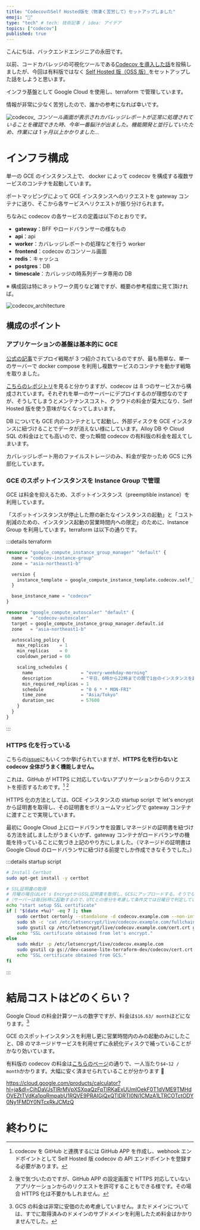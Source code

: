 ```yaml
---
title: "CodecovのSelf Hosted版を（物凄く苦労して）セットアップしました"
emoji: "🐡"
type: "tech" # tech: 技術記事 / idea: アイデア
topics: ["codecov"]
published: true
---
```


こんにちは、バックエンドエンジニアの永田です。

以前、コードカバレッジの可視化ツールである[Codecov を導入した話](https://zenn.dev/castingone_dev/articles/d73e1744ca2f9a)を投稿しましたが、今回は有料版ではなく [Self Hosted 版（OSS 版）](https://github.com/codecov/self-hosted)をセットアップした話をしようと思います。

インフラ基盤として Google Cloud を使用し、terraform で管理しています。

情報が非常に少なく苦労したので、誰かの参考になれば幸いです。

![codecov_](/images/202411_codecov_sh/codecov_console.png)
_コンソール画面が表示されカバレッジレポートが正常に処理されていることを確認できた時、今年一番脳汁が出ました。機能開発と並行していたため、作業には 1 ヶ月以上かかりました..._

# インフラ構成

単一の GCE のインスタンス上で、 docker によって codecov を構成する複数サービスのコンテナを起動しています。

ポートマッピングによって GCE インスタンスへのリクエストを gateway コンテナに送り、そこから各サービスへリクエストが振り分けられます。

ちなみに codecov の各サービスの定義は以下のとおりです。

- **gateway**：BFF やロードバランサーの様なもの
- **api**：api
- **worker**：カバレッジレポートの処理などを行う worker
- **frontend**：codecov のコンソール画面
- **redis**：キャッシュ
- **postgres**：DB
- **timescale**：カバレッジの時系列データ専用の DB

※ 構成図は特にネットワーク周りなど雑ですが、概要の参考程度に見て頂ければ。

![codecov_architecture](/images/202411_codecov_sh/codecov_architecture.drawio.png)

## 構成のポイント

### アプリケーションの基盤は基本的に GCE

[公式の記事](https://codecoventerprise.codecov.io/hc/en-us/articles/15812821581083-Self-Hosted-Deployment-Strategies)でデプロイ戦略が 3 つ紹介されているのですが、最も簡単な、単一のサーバーで docker compose を利用し複数サービスのコンテナを動かす戦略を取りました。

[こちらのレポジトリ](https://github.com/codecov/self-hosted/tree/main)を見ると分かりますが、codecov は 8 つのサービスから構成されています。それぞれを単一のサーバーにデプロイするのが理想なのですが、そうしてしまうとメンテナンスコスト、クラウドの料金が莫大になり、Self Hosted 版を使う意味がなくなってしまいます。

DB についても GCE 内のコンテナとして起動し、外部ディスクを GCE インスタンスに紐づけることでデータが消えない様にしています。Alloy DB や Cloud SQL の料金はとても高いので、使った瞬間 codecov の有料版の料金を超えてしまいます。

カバレッジレポート用のファイルストレージのみ、料金が安かっため GCS に外部化しています。

### GCE のスポットインスタンスを Instance Group で管理

GCE は料金を抑えるため、スポットインスタンス（preemptible instance）を利用しています。

「スポットインスタンスが停止した際の新たなインスタンスの起動」と「コスト削減のための、インスタンス起動の営業時間内への限定」のために、Instance Group を利用しています。terraform は以下の通りです。

:::details terraform

```tf
resource "google_compute_instance_group_manager" "default" {
  name = "codecov-instance-group"
  zone = "asia-northeast1-b"

  version {
    instance_template = google_compute_instance_template.codecov.self_link
  }

  base_instance_name = "codecov"
}

resource "google_compute_autoscaler" "default" {
  name   = "codecov-autoscaler"
  target = google_compute_instance_group_manager.default.id
  zone   = "asia-northeast1-b"

  autoscaling_policy {
    max_replicas    = 1
    min_replicas    = 0
    cooldown_period = 60

    scaling_schedules {
      name                  = "every-weekday-morning"
      description           = "平日、6時から22時までの間で1台のインスタンスを起動"
      min_required_replicas = 1
      schedule              = "0 6 * * MON-FRI"
      time_zone             = "Asia/Tokyo"
      duration_sec          = 57600
    }
  }
}
```

:::

### HTTPS 化を行っている

こちらの[issue](https://github.com/codecov/self-hosted/issues?q=is%3Aissue%20state%3Aopen%20https)にもいくつか挙げられていますが、**HTTPS 化を行わないと codecov 全体がうまく機能しません。**

これは、GitHub が HTTPS に対応していないアプリケーションからのリクエストを拒否するためです。[^1] [^2]

HTTPS 化の方法としては、GCE インスタンスの startup script で let's encrypt から証明書を取得し、その証明書をボリュームマッピングで gateway コンテナに渡すことで実現しています。

最初に Google Cloud 上にロードバランサを設置しマネージドの証明書を紐づける方法を試しましたがうまくいかず、gateway コンテナがロードバランサの機能を持っていることに気づき上記のやり方にしました。（マネージドの証明書は Google Cloud のロードバランサに紐づける前提でしか作成できなそうでした。）

:::details startup script

```sh
# Install Certbot
sudo apt-get install -y certbot

# SSL証明書の取得
# 月曜の場合はLet's EncryptからSSL証明書を取得し、GCSにアップロードする。そうでない場合は、GCSからSSL証明書をダウンロードする。
#（サーバーは毎日6時に起動するので、UTCとの差分を考慮して条件文では日曜日で判定している）
echo "start setup SSL certificate"
if [ "$(date +%u)" -eq 7 ]; then
    sudo certbot certonly --standalone -d codecov.example.com --non-interactive --agree-tos -m mail_address@example.com
    sudo sh -c 'cat /etc/letsencrypt/live/codecov.example.com/fullchain.pem /etc/letsencrypt/live/codecov.example.com/privkey.pem > /etc/letsencrypt/live/codecov.example.com/cert.crt'
    sudo gsutil cp /etc/letsencrypt/live/codecov.example.com/cert.crt gs://dev-casone-lite-terraform-dev/codecov/cert.crt
    echo "SSL certificate obtained from let's encrypt."
else
    sudo mkdir -p /etc/letsencrypt/live/codecov.example.com
    sudo gsutil cp gs://dev-casone-lite-terraform-dev/codecov/cert.crt /etc/letsencrypt/live/codecov.example.com/cert.crt
    echo "SSL certificate obtained from GCS."
fi
```

:::

# 結局コストはどのくらい？

Google Cloud の料金計算ツールの数字ですが、料金は`$16.63/ month`ほどになります。[^3]

GCE のスポットインスタンスを利用し更に営業時間内のみの起動のみにしたこと、DB のマネージドサービスを利用せずに永続化ディスクで補っていることがかなり効いています。

有料版の codecov の料金は[こちらのページ](https://about.codecov.io/pricing/)の通りで、一人当たり`$4~12 / month`かかります。大幅に安く済ませられていることが分かります 🎉

https://cloud.google.com/products/calculator?hl=ja&dl=CjhDaVJsTlRrMVpXSXpaQzFpTlRKaExUUmlOekF0T1dVME9TMHdOVEZtTVdKa1pqRmpabU1RQVE9PRAIGiQxQTlDRTI0Ni1CMzA1LTRCOTctODY0Ny1FMDY0NTcxRkJCMzQ

# 終わりに

[^1]: codecov を GitHub と連携するには GitHub APP を作成し、webhook エンドポイントとして Self Hosted 版 codecov の API エンドポイントを登録する必要があります。
[^2]: 後で気づいたのですが、GitHub APP の設定画面で HTTPS 対応していないアプリケーションからのリクエストを許可することもできる様です。その場合 HTTPS 化は不要かもしれません。
[^3]: GCS の料金は非常に安価のため考慮していません。またドメインについては、すでに取得済みのドメインのサブドメインを利用したため料金はかかりませんでした。
